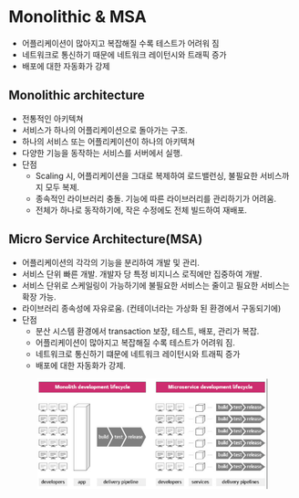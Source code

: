 # Monolithic & MSA

- 어플리케이션이 많아지고 복잡해질 수록 테스트가 어려워 짐
- 네트워크로 통신하기 때문에 네트워크 레이턴시와 트래픽 증가
- 배포에 대한 자동화가 강제

## Monolithic architecture

- 전통적인 아키텍쳐
- 서비스가 하나의 어플리케이션으로 돌아가는 구조.
- 하나의 서비스 또는 어플리케이션이 하나의 아키텍쳐
- 다양한 기능을 동작하는 서비스를 서버에서 실행.
- 단점
    - Scaling 시, 어플리케이션을 그대로 복제하여 로드밸런싱, 불필요한 서비스까지 모두 복제.
    - 종속적인 라이브러리 충돌. 기능에 따른 라이브러리를 관리하기가 어려움.
    - 전체가 하나로 동작하기에, 작은 수정에도 전체 빌드하여 재배포.

## Micro Service Architecture(MSA)

- 어플리케이션의 각각의 기능을 분리하여 개발 및 관리.
- 서비스 단위 빠른 개발. 개발자 당 특정 비지니스 로직에만 집중하여 개발.
- 서비스 단위로 스케일링이 가능하기에 불필요한 서비스는 줄이고 필요한 서비스는 확장 가능.
- 라이브러리 종속성에 자유로움. (컨테이너라는 가상화 된 환경에서 구동되기에)
- 단점
    - 분산 시스템 환경에서 transaction 보장, 테스트, 배포, 관리가 복잡.
    - 어플리케이션이 많아지고 복잡해질 수록 테스트가 어려워 짐.
    - 네트워크로 통신하기 떄문에 네트워크 레이턴시와 트래픽 증가
    - 배포에 대한 자동화가 강제.

<p align="center"><img src="img/ch1/1_1.png" width="80%"></p>